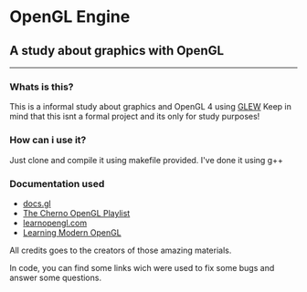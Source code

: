 # OpenGL Engine
## A study about graphics with OpenGL
---
### Whats is this?
This is a informal study about graphics and OpenGL 4 using [GLEW](https://github.com/nigels-com/glew)
Keep in mind that this isnt a formal project and its only for study purposes!

### How can i use it?
Just clone and compile it using makefile provided.
I've done it using g++

### Documentation used
* [docs.gl](https://docs.gl/)
* [The Cherno OpenGL Playlist](https://www.youtube.com/playlist?list=PLlrATfBNZ98foTJPJ_Ev03o2oq3-GGOS2)
* [learnopengl.com](https://learnopengl.com/)
* [Learning Modern OpenGL](https://raw.githubusercontent.com/Overv/Open.GL/master/ebook/Modern%20OpenGL%20Guide.pdf)

All credits goes to the creators of those amazing materials.

In code, you can find some links wich were used to fix some bugs and answer some questions. 